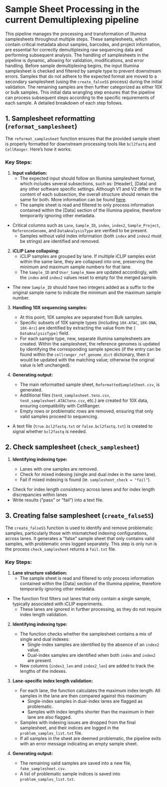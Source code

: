 # Sample Sheet Processing in the current Demultiplexing pipeline
This pipeline manages the processing and transformation of Illumina samplesheets throughout multiple steps. These samplesheets, which contain critical metadata about samples, barcodes, and project information, are essential for correctly demultiplexing raw sequencing data and performing subsequent analysis. The handling of samplesheets in the pipeline is dynamic, allowing for validation, modifications, and error handling.
Before sample demultiplexing begins, the input Illumina samplesheet is checked and filtered by sample type to prevent downstream errors. Samples that do not adhere to the expected format are moved to a secondary samplesheet (using the `create_falseSS` process) during the initial validation. The remaining samples are then further categorized as either 10X or bulk samples. This initial data wrangling step ensures that the pipeline can process subsequent steps according to the specific requirements of each sample.
A detailed breakdown of each step follows.

## 1. **Samplesheet reformatting (`reformat_samplesheet`)**
The `reformat_samplesheet` function ensures that the provided sample sheet is properly formatted for downstream processing tools like `bcl2fastq` and `CellRanger`. Here’s how it works:

### Key Steps:
1. **Input validation:**
   - The expected input should follow an Illumina samplesheet format, which includes several subsections, such as: [Header], [Data] and any other software specific settings. Although V1 and V2 differ in the content of each subsection, the overall structure should remain the same for both. More information can be found [here]( https://help.connected.illumina.com/run-set-up/overview/sample-sheet-structure).
   - The sample sheet is read and filtered to only process information contained within the [Data] section of the Illumina pipeline, therefore temporarily ignoring other metadata.
-  Critical columns such as `Lane`, `Sample_ID`, `index`, `index2`, `Sample_Project`, `ReferenceGenome`, and `DataAnalysisType` are verified to be present.
   - Samples without valid index information (both `index` and `index2` must be strings) are identified and removed.
2. **iCLIP Lane collapsing:**
   - iCLIP samples are grouped by lane. If multiple iCLIP samples exist within the same lane, they are collapsed into one, preserving the minimum and maximum sample numbers for that lane.
   - The `Sample_ID` and `User_Sample_Name` are updated accordingly, with the `index` and `index2` values reset to empty for the merged sample.
- The new `Sample_ID` should have two integers added as a suffix to the original sample name to indicate the minimum and the maximum sample number.

3. **Handling 10X sequencing samples:**
   - At this point, 10X samples are separated from Bulk samples.
   - Specific subsets of 10X sample types (including `10X-ATAC`, `10X-DNA`, `10X-Arc`) are identified by extracting the value from the `[ DataAnalysisType]` field.
   - For each sample type, new, separate illumina samplesheets are created. Within the samplesheet, the reference genomes is updated by identifying the corresponding sample species (if the entry can be found within the `cellranger_ref_genome_dict` dictionary, then it would be updated with the matching value; otherwise the original value is left unchanged).

4. **Generating output:**
   - The main reformatted sample sheet, `ReformattedSampleSheet.csv`, is generated.
   - Additional files (`tenX_samplesheet.tenx.csv`, `tenX_samplesheet.ATACtenx.csv`, etc.) are created for 10X data, ensuring compatibility with CellRanger.
   - Empty rows or problematic rows are removed, ensuring that only valid samples proceed to sequencing.
-  A text file (`true.bcl2fastq.txt` or `false.bcl2fastq.txt`) is created to signal whether `bcl2fastq` is needed.
## 2. **Check samplesheet (`check_samplesheet`)**
1. **Identifying indexing type:**

   - Lanes with one samples are removed.
   -  Check for mixed indexing (single and dual index in the same lane). 
   - Fail if mixed indexing is found (ie. `samplesheet_check = "fail"`).
  - Check for index length consistency across lanes and for index length discrepancies within lanes
 - Write results (“pass” or “fail”) into a text file.

## 3. **Creating false samplesheet (`create_falseSS`)**

The `create_falseSS` function is used to identify and remove problematic samples, particularly those with mismatched indexing configurations, across lanes. It generates a "false" sample sheet that only contains valid samples, with problematic ones logged separately. This step is only run is the process `check_samplesheet` returns a `fail.txt` file.

### Key Steps:
1. **Lane structure validation:**
   - The sample sheet is read and filtered to only process information contained within the [Data] section of the Illumina pipeline, therefore temporarily ignoring other metadata.
- The function first filters out lanes that only contain a single sample, typically associated with iCLIP experiments.
   - These lanes are ignored in further processing, as they do not require index length validation.

2. **Identifying indexing type:**
   - The function checks whether the samplesheet contains a mix of single and dual indexes:
     - Single-index samples are identified by the absence of an `index2` value.
     - Dual-index samples are identified when both `index` and `index2` are present.
   - New columns (`index1_len` and `index2_len`) are added to track the lengths of the indexes.

3. **Lane-specific index length validation:**
   - For each lane, the function calculates the maximum index length. All samples in the lane are then compared against this maximum:
     - Single-index samples in dual-index lanes are flagged as problematic.
     - Samples with index lengths shorter than the maximum in their lane are also flagged.
   - Samples with indexing issues are dropped from the final samplesheet, and their indices are logged in the `problem_samples_list.txt` file.
   - If all samples in the sheet are deemed problematic, the pipeline exits with an error message indicating an empty sample sheet.

5. **Generating output:**
   - The remaining valid samples are saved into a new file, `fake_samplesheet.csv`.
   - A list of problematic sample indices is saved into `problem_samples_list.txt`.
